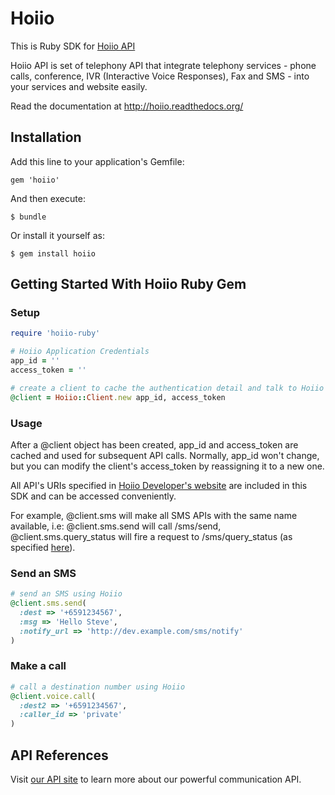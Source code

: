# Hoiio

This is Ruby SDK for [Hoiio API][homepage]

Hoiio API is set of telephony API that integrate telephony services - phone calls, conference, IVR (Interactive Voice Responses), Fax and SMS - into your services and website easily.

Read the documentation at http://hoiio.readthedocs.org/

## Installation

Add this line to your application's Gemfile:

    gem 'hoiio'

And then execute:

    $ bundle

Or install it yourself as:

    $ gem install hoiio

## Getting Started With Hoiio Ruby Gem


### Setup

``` ruby
require 'hoiio-ruby'

# Hoiio Application Credentials
app_id = ''
access_token = ''

# create a client to cache the authentication detail and talk to Hoiio RESTful API
@client = Hoiio::Client.new app_id, access_token
```

### Usage

After a @client object has been created, app_id and access_token are cached and used for subsequent API calls.
Normally, app_id won't change, but you can modify the client's access_token by reassigning it to a new one.

All API's URIs specified in [Hoiio Developer's website][documentation] are included in this SDK and can be accessed
conveniently.

For example, @client.sms will make all SMS APIs with the same name available, i.e: @client.sms.send will call /sms/send,
 @client.sms.query_status will fire a request to /sms/query_status (as specified [here][sms_query_status]).

### Send an SMS

``` ruby
# send an SMS using Hoiio
@client.sms.send(
  :dest => '+6591234567',
  :msg => 'Hello Steve',
  :notify_url => 'http://dev.example.com/sms/notify'
)
```

### Make a call

``` ruby
# call a destination number using Hoiio
@client.voice.call(
  :dest2 => '+6591234567',
  :caller_id => 'private'
)
```

## API References

Visit [our API site][documentation] to learn more about our powerful communication API.


[homepage]:http://developer.hoiio.com/
[documentation]:http://developer.hoiio.com/docs/index.html
[sms_query_status]:http://developer.hoiio.com/docs/sms_status.html
